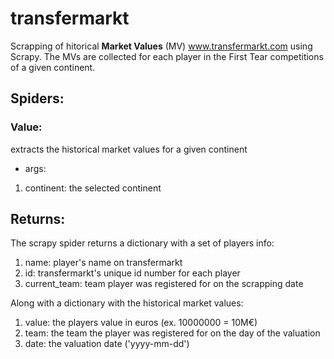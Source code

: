 # transfermarkt

Scrapping of hitorical **Market Values** (MV) www.transfermarkt.com using Scrapy.
The MVs are collected for each player in the First Tear competitions of a given continent.

## Spiders:
### Value: 

extracts the historical market values for a given continent

- args:
1. continent: the selected continent

## Returns:
The scrapy spider returns a dictionary with a set of players info:
1. name: player's name on transfermarkt
2. id: transfermarkt's unique id number for each player
3. current_team: team player was registered for on the scrapping date

Along with a dictionary with the historical market values:
1. value: the players value in euros (ex. 10000000 = 10M€)
2. team: the team the player was registered for on the day of the valuation
3. date: the valuation date ('yyyy-mm-dd')
